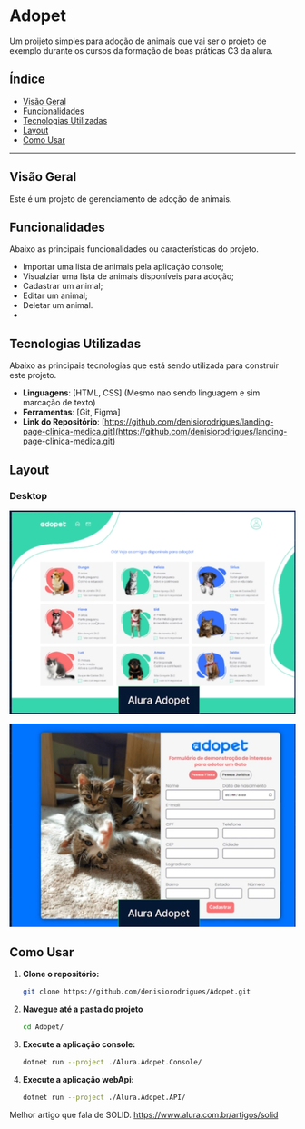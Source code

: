 # Adopet

Um proijeto simples para adoção de animais que vai ser o projeto de exemplo durante os cursos da formação de boas práticas C3 da alura.

## Índice

* [Visão Geral](#visão-geral)
* [Funcionalidades](#funcionalidades)
* [Tecnologias Utilizadas](#tecnologias-utilizadas)
* [Layout](#layout)
* [Como Usar](#como-usar)

---

## Visão Geral

Este é um projeto de gerenciamento de adoção de animais.

## Funcionalidades

Abaixo as principais funcionalidades ou características do projeto.

* Importar uma lista de animais pela aplicação console;
* Visualziar uma lista de animais disponíveis para adoção;
* Cadastrar um animal;
* Editar um animal;
* Deletar um animal.
* 

## Tecnologias Utilizadas

Abaixo as principais tecnologias que está sendo utilizada para construir este projeto.

* **Linguagens**: [HTML, CSS] (Mesmo nao sendo linguagem e sim marcação de texto)
* **Ferramentas**: [Git, Figma]
* **Link do Repositório**: [https://github.com/denisiorodrigues/landing-page-clinica-medica.git](https://github.com/denisiorodrigues/landing-page-clinica-medica.git)

## Layout

### Desktop
![Layout da listagem de animais](./docs/adopet_1.png)

![Layout do cadastro de animais](./docs/adopet_2.png)

## Como Usar

1.  **Clone o repositório:**
    ```bash
    git clone https://github.com/denisiorodrigues/Adopet.git
    ```
2.  **Navegue até a pasta do projeto**
    ```bash
    cd Adopet/
    ```
3. **Execute a aplicação console:**

    ```bash
    dotnet run --project ./Alura.Adopet.Console/
    ```
4. **Execute a aplicação webApi:**

    ```bash
    dotnet run --project ./Alura.Adopet.API/
    ```


Melhor artigo que fala de SOLID.
https://www.alura.com.br/artigos/solid